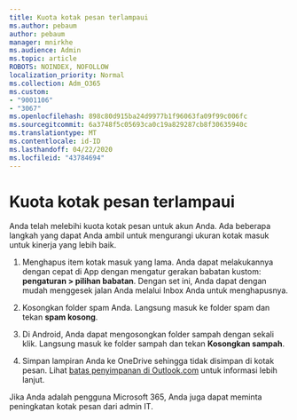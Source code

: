 ```yaml
---
title: Kuota kotak pesan terlampaui
ms.author: pebaum
author: pebaum
manager: mnirkhe
ms.audience: Admin
ms.topic: article
ROBOTS: NOINDEX, NOFOLLOW
localization_priority: Normal
ms.collection: Adm_O365
ms.custom:
- "9001106"
- "3067"
ms.openlocfilehash: 898c80d915ba24d9977b1f96063fa09f99c006fc
ms.sourcegitcommit: 6a3748f5c05693ca0c19a829287cb8f30635940c
ms.translationtype: MT
ms.contentlocale: id-ID
ms.lasthandoff: 04/22/2020
ms.locfileid: "43784694"
---
```

# <a name="mailbox-quota-exceeded"></a>Kuota kotak pesan terlampaui

Anda telah melebihi kuota kotak pesan untuk akun Anda. Ada beberapa langkah yang dapat Anda ambil untuk mengurangi ukuran kotak masuk untuk kinerja yang lebih baik.

1. Menghapus item kotak masuk yang lama. Anda dapat melakukannya dengan cepat di App dengan mengatur gerakan babatan kustom: **pengaturan > pilihan babatan**. Dengan set ini, Anda dapat dengan mudah menggesek jalan Anda melalui Inbox Anda untuk menghapusnya.

2. Kosongkan folder spam Anda. Langsung masuk ke folder spam dan tekan **spam kosong**.

3. Di Android, Anda dapat mengosongkan folder sampah dengan sekali klik. Langsung masuk ke folder sampah dan tekan **Kosongkan sampah**. 

4. Simpan lampiran Anda ke OneDrive sehingga tidak disimpan di kotak pesan. Lihat [batas penyimpanan di Outlook.com](https://support.office.com/article/storage-limits-in-outlook-com-7ac99134-69e5-4619-ac0b-2d313bba5e9e) untuk informasi lebih lanjut. 

Jika Anda adalah pengguna Microsoft 365, Anda juga dapat meminta peningkatan kotak pesan dari admin IT.